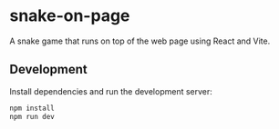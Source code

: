 # snake-on-page

A snake game that runs on top of the web page using React and Vite.

## Development

Install dependencies and run the development server:

```bash
npm install
npm run dev
```
